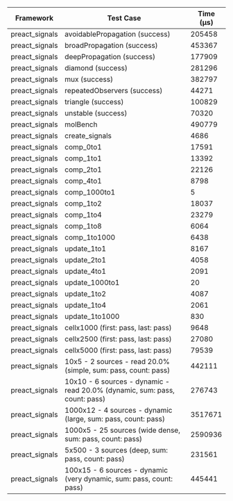 | Framework | Test Case | Time (μs) |
| --- | --- | --- |
| preact_signals | avoidablePropagation (success) | 205458 |
| preact_signals | broadPropagation (success) | 453367 |
| preact_signals | deepPropagation (success) | 177909 |
| preact_signals | diamond (success) | 281296 |
| preact_signals | mux (success) | 382797 |
| preact_signals | repeatedObservers (success) | 44271 |
| preact_signals | triangle (success) | 100829 |
| preact_signals | unstable (success) | 70320 |
| preact_signals | molBench | 490779 |
| preact_signals | create_signals | 4686 |
| preact_signals | comp_0to1 | 17591 |
| preact_signals | comp_1to1 | 13392 |
| preact_signals | comp_2to1 | 22126 |
| preact_signals | comp_4to1 | 8798 |
| preact_signals | comp_1000to1 | 5 |
| preact_signals | comp_1to2 | 18037 |
| preact_signals | comp_1to4 | 23279 |
| preact_signals | comp_1to8 | 6064 |
| preact_signals | comp_1to1000 | 6438 |
| preact_signals | update_1to1 | 8167 |
| preact_signals | update_2to1 | 4058 |
| preact_signals | update_4to1 | 2091 |
| preact_signals | update_1000to1 | 20 |
| preact_signals | update_1to2 | 4087 |
| preact_signals | update_1to4 | 2061 |
| preact_signals | update_1to1000 | 830 |
| preact_signals | cellx1000 (first: pass, last: pass) | 9648 |
| preact_signals | cellx2500 (first: pass, last: pass) | 27080 |
| preact_signals | cellx5000 (first: pass, last: pass) | 79539 |
| preact_signals | 10x5 - 2 sources - read 20.0% (simple, sum: pass, count: pass) | 442111 |
| preact_signals | 10x10 - 6 sources - dynamic - read 20.0% (dynamic, sum: pass, count: pass) | 276743 |
| preact_signals | 1000x12 - 4 sources - dynamic (large, sum: pass, count: pass) | 3517671 |
| preact_signals | 1000x5 - 25 sources (wide dense, sum: pass, count: pass) | 2590936 |
| preact_signals | 5x500 - 3 sources (deep, sum: pass, count: pass) | 231561 |
| preact_signals | 100x15 - 6 sources - dynamic (very dynamic, sum: pass, count: pass) | 445441 |
